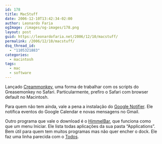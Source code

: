 ```yaml
---
id: 178
title: MacStuff
date: 2006-12-10T13:42:34-02:00
author: Leonardo Faria
ogImage: /images/og-images/178.png
layout: post
guid: https://leonardofaria.net/2006/12/10/macstuff/
permalink: /2006/12/10/macstuff/
dsq_thread_id:
  - "1105321883"
categories:
  - macintosh
tags:
  - mac
  - software
---
```

Lançado [Creammonkey](http://creammonkey.sourceforge.net/), uma forma de trabalhar com os scripts do Greasemonkey no Safari. Particularmente, prefiro o Safari com browser default no Macintosh.

Para quem não tem ainda, vale a pena a instalação do [Google Notifier](http://mail.google.com/mail/help/notifier/notifier_mac.html). Ele notifica eventos do Google Calendar e novas mensagens no Gmail.

Outro programa que vale o download é o [HimmelBar](http://softbend.free.fr/himmelbar/), que funciona como que um menu Iniciar. Ele lista todas aplicações da sua pasta &#8220;Applications&#8221;. Bem útil para quem tem muitos programas mas não quer encher o dock. Ele faz uma linha parecida com o [Todos](http://www.dbachrach.com/opensoft/index.php?page=Todos).
